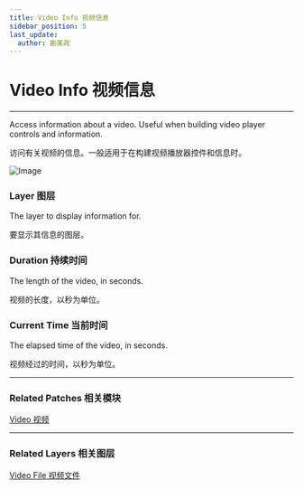 ```yaml
---
title: Video Info 视频信息
sidebar_position: 5
last_update:
  author: 蒯美政
---
```


# Video Info 视频信息

---

Access information about a video. Useful when building video player controls and information.

访问有关视频的信息。一般适用于在构建视频播放器控件和信息时。

![Image](@site/static/img/docs/Utility/video-info.png)

### Layer 图层

The layer to display information for.

要显示其信息的图层。

### Duration 持续时间

The length of the video, in seconds.

视频的长度，以秒为单位。

### Current Time 当前时间

The elapsed time of the video, in seconds.

视频经过的时间，以秒为单位。

---

### Related Patches 相关模块

[Video 视频](./Video.md)

---

### Related Layers 相关图层

[Video File 视频文件](./../Layer/Video%20File.md)
